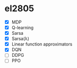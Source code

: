 # el2805

- [x] MDP
- [x] Q-learning
- [x] Sarsa
- [x] Sarsa(λ)
- [x] Linear function approximators
- [x] DQN
- [ ] DDPG
- [ ] PPO